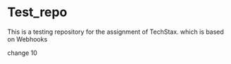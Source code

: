 # Test_repo
This is a testing repository for the assignment of TechStax. which is based on Webhooks

change 10

